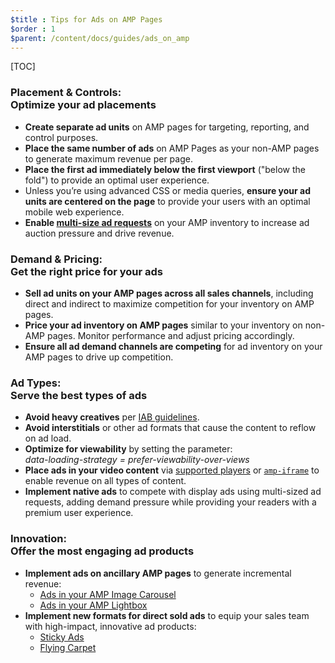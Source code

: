 ```yaml
---
$title : Tips for Ads on AMP Pages
$order : 1
$parent: /content/docs/guides/ads_on_amp
---
```

[TOC]

### Placement & Controls: <br /> Optimize your ad placements

- **Create separate ad units** on AMP pages for targeting, reporting, and control purposes.
- **Place the same number of ads** on AMP Pages as your non-AMP pages to generate maximum revenue per page.
- **Place the first ad immediately below the first viewport** ("below the fold") to provide an optimal user experience.
- Unless you’re using advanced CSS or media queries, **ensure your ad units are centered on the page** to provide your users with an optimal mobile web experience.
- **Enable <a href="https://github.com/ampproject/amphtml/tree/master/ads#support-for-multi-size-ad-requests">multi-size ad requests</a>** on your AMP inventory to increase ad auction pressure and drive revenue.

### Demand & Pricing: <br /> Get the right price for your ads

- **Sell ad units on your AMP pages across all sales channels**, including direct and indirect to maximize competition for your inventory on AMP pages.
- **Price your ad inventory on AMP pages** similar to your inventory on non-AMP pages. Monitor performance and adjust pricing accordingly.
- **Ensure all ad demand channels are competing** for ad inventory on your AMP pages to drive up competition.

### Ad Types: <br /> Serve the best types of ads

- **Avoid heavy creatives** per <a href="http://www.iab.com/wp-content/uploads/2015/11/IAB_Display_Mobile_Creative_Guidelines_HTML5_2015.pdf">IAB guidelines</a>.
- **Avoid interstitials** or other ad formats that cause the content to reflow on ad load.
- **Optimize for viewability** by setting the parameter:<br /> 
<em>data-loading-strategy = prefer-viewability-over-views</em>
- **Place ads in your video content** via [supported players](https://github.com/ampproject/amphtml/blob/master/extensions/README.md#audiovideo) or [`amp-iframe`](https://ampbyexample.com/components/amp-iframe/) to enable revenue on all types of content.
- **Implement native ads** to compete with display ads using multi-sized ad requests, adding demand pressure while providing your readers with a premium user experience.

### Innovation: <br /> Offer the most engaging ad products

- **Implement ads on ancillary AMP pages** to generate incremental revenue:
    - [Ads in your AMP Image Carousel](https://github.com/jasti/amp-ads-testing/blob/master/dfp-amp-testing/amp_tests/amp-carousel-demo.html)
    - [Ads in your AMP Lightbox](https://github.com/jasti/amp-ads-testing/blob/master/dfp-amp-testing/amp_tests/amp-lightbox-demo.html)
- **Implement new formats for direct sold ads** to equip your sales team with high-impact, innovative ad products:
    - [Sticky Ads](https://ampbyexample.com/components/amp-sticky-ad/)
    - [Flying Carpet](https://ampbyexample.com/components/amp-fx-flying-carpet/)
